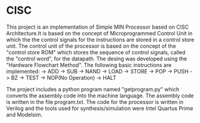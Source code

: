 # CISC
This project is an implementation of Simple MIN Processor based on CISC Architecture.It is based on the concept of Microprogrammed Control Unit in which the the
control signals for the instructions are stored in a control store unit. The control unit of the processor is based on the concept of the "control store ROM" which stores the sequence of control signals, called the "control word", for the datapath.  The desing was developed using the "Hardware Flowchart Method". The following basic instructions
are implemented:
-> ADD
-> SUB
-> NAND
-> LOAD
-> STORE
-> POP
-> PUSH
-> BZ
-> TEST
-> NOP(No Operation)
-> HALT

The project includes a python program named "getprogram.py" which converts the assembly code into the machine language. The assembly code is written in the file
program.txt. The code for the processor is written in Verilog and the tools used for synthesis/simulation were Intel Quartus Prime and Modelsim.
